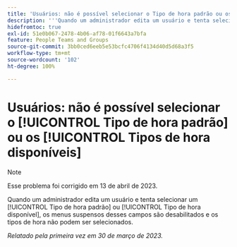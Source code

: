 ```yaml
---
title: 'Usuários: não é possível selecionar o Tipo de hora padrão ou os Tipos de hora disponíveis'
description: '''Quando um administrador edita um usuário e tenta selecionar um Tipo de hora padrão ou Tipo de hora disponível, os menus suspensos desses campos são desabilitados e os tipos de hora não podem ser selecionados. ”'
hidefromtoc: true
exl-id: 51e0b067-2478-4b06-af78-01f6643a7bfa
feature: People Teams and Groups
source-git-commit: 3bb0ced6eeb5e53bcfc4706f4134d40d5d68a3f5
workflow-type: tm+mt
source-wordcount: '102'
ht-degree: 100%

---
```


# Usuários: não é possível selecionar o [!UICONTROL Tipo de hora padrão] ou os [!UICONTROL Tipos de hora disponíveis]

>[!NOTE]
>
>Esse problema foi corrigido em 13 de abril de 2023.

Quando um administrador edita um usuário e tenta selecionar um [!UICONTROL Tipo de hora padrão] ou [!UICONTROL Tipo de hora disponível], os menus suspensos desses campos são desabilitados e os tipos de hora não podem ser selecionados.

_Relatado pela primeira vez em 30 de março de 2023._
